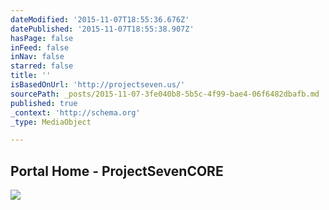 ```yaml
---
dateModified: '2015-11-07T18:55:36.676Z'
datePublished: '2015-11-07T18:55:38.907Z'
hasPage: false
inFeed: false
inNav: false
starred: false
title: ''
isBasedOnUrl: 'http://projectseven.us/'
sourcePath: _posts/2015-11-07-3fe040b8-5b5c-4f99-bae4-06f6482dbafb.md
published: true
_context: 'http://schema.org'
_type: MediaObject

---
```

<article style=""><h1>Portal Home - ProjectSevenCORE</h1><p></p><img src="http://projectseven.us/templates/sixsix/img/logo.png" /></article>